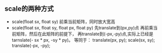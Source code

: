 ## scale的两种方式
- scale(float sx, float sy)
前乘当前矩阵，同时放大宽高
- scale(float sx, float sy, float px, float py)
先translate到(px,py)点 再前乘当前矩阵，然后在此矩阵的前提下，
再translate到(-px,-py)点,实际上已经是tarnslate(- sx * px, -sy * py)。
等同于：
translate(px, py);
scale(sx, sy);
translate(-px, -py);